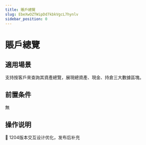 ```yaml
---
title: 賬戶總覽
slug: EbeXwOZTWipDd7kbkVgcL7hynlv
sidebar_position: 0
---
```



# 賬戶總覽

## 適用場景

支持按客戶來查詢其資產總覽，展現總資產、現金、持倉三大數據區塊。

## 前置条件

無

## 操作说明

<div class="callout callout-bg-3 callout-border-3">
<p>📌 1204版本交互设计优化，发布后补充</p>
</div>

